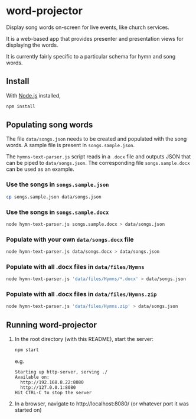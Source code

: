 # word-projector

Display song words on-screen for live events, like church services.

It is a web-based app that provides presenter and presentation views for displaying the words.

It is currently fairly specific to a particular schema for hymn and song words.

## Install

With [Node.js](https://nodejs.org) installed,

```bash
npm install
```

## Populating song words

The file `data/songs.json` needs to be created and populated with the song words. A sample file is present in `songs.sample.json`.

The `hymns-text-parser.js` script reads in a `.docx` file and outputs JSON that can be piped to `data/songs.json`. The corresponding file `songs.sample.docx` can be used as an example.

### Use the songs in `songs.sample.json`

```bash
cp songs.sample.json data/songs.json
```

### Use the songs in `songs.sample.docx`

```bash
node hymn-text-parser.js songs.sample.docx > data/songs.json
```

### Populate with your own `data/songs.docx` file

```bash
node hymn-text-parser.js data/songs.docx > data/songs.json
```

### Populate with all .docx files in `data/files/Hymns`

```bash
node hymn-text-parser.js 'data/files/Hymns/*.docx' > data/songs.json
```

### Populate with all .docx files in `data/files/Hymns.zip`

```bash
node hymn-text-parser.js 'data/files/Hymns.zip' > data/songs.json
```

## Running word-projector

1. In the root directory (with this README), start the server:

    ```bash
    npm start
    ```

    e.g.

    ```
    Starting up http-server, serving ./
    Available on:
      http://192.168.8.22:8080
      http://127.0.0.1:8080
    Hit CTRL-C to stop the server
    ```

1. In a browser, navigate to http://localhost:8080/ (or whatever port it was started on)